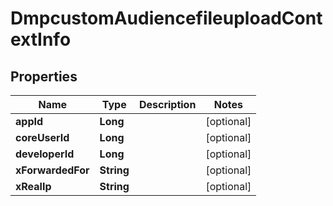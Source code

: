 # DmpcustomAudiencefileuploadContextInfo

## Properties
Name | Type | Description | Notes
------------ | ------------- | ------------- | -------------
**appId** | **Long** |  |  [optional]
**coreUserId** | **Long** |  |  [optional]
**developerId** | **Long** |  |  [optional]
**xForwardedFor** | **String** |  |  [optional]
**xRealIp** | **String** |  |  [optional]
